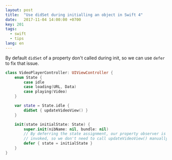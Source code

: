 ```yaml
---
layout: post
title:  "Use didSet during initialling an object in Swift 4"
date:   2017-11-04 14:00:00 +0700
key: 201
tags:
  - swift
  - tips
lang: en
---
```




By default `didSet` of a property  don't called during init, so we can use `defer` to fix that issue.


```swift
class VideoPlayerController: UIViewController {
    enum State {
        case idle
        case loading(URL, Data)
        case playing(Video)
    }

    var state = State.idle {
        didSet { updateVideoView() }
    }

    init(state initialState: State) {
        super.init(nibName: nil, bundle: nil)
        // By deferring the state assignment, our property observer is 
        // invoked, so we don't need to call updateVideoView() manually.
        defer { state = initialState }
    }
}

```



